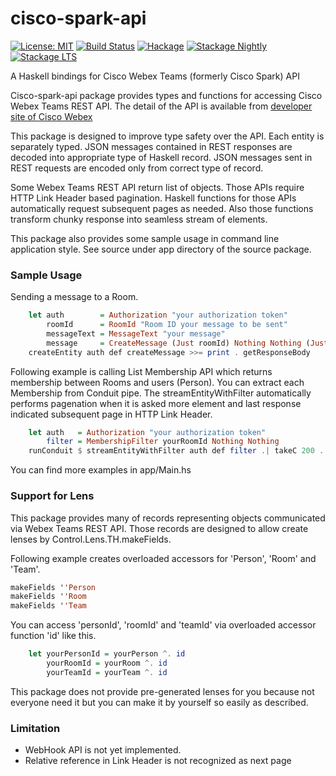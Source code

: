 # cisco-spark-api

[![License: MIT](https://img.shields.io/badge/License-MIT-brightgreen.svg)](https://opensource.org/licenses/MIT)
[![Build Status](https://travis-ci.org/nshimaza/cisco-spark-api.svg?branch=master)](https://travis-ci.org/nshimaza/cisco-spark-api)
[![Hackage](https://img.shields.io/hackage/v/cisco-spark-api.svg?style=flat)](https://hackage.haskell.org/package/cisco-spark-api)
[![Stackage Nightly](http://stackage.org/package/cisco-spark-api/badge/nightly)](http://stackage.org/nightly/package/cisco-spark-api)
[![Stackage LTS](http://stackage.org/package/cisco-spark-api/badge/lts)](http://stackage.org/lts/package/cisco-spark-api)

A Haskell bindings for Cisco Webex Teams (formerly Cisco Spark) API

Cisco-spark-api package provides types and functions for accessing Cisco Webex Teams REST API.
The detail of the API is available from [developer site of Cisco Webex](https://developer.webex.com/)

This package is designed to improve type safety over the API.  Each entity is separately typed.
JSON messages contained in REST responses are decoded into appropriate type of Haskell record.
JSON messages sent in REST requests are encoded only from correct type of record.

Some Webex Teams REST API return list of objects.  Those APIs require HTTP Link Header based pagination.
Haskell functions for those APIs automatically request subsequent pages as needed.
Also those functions transform chunky response into seamless stream of elements.

This package also provides some sample usage in command line application style.
See source under app directory of the source package.

### Sample Usage

Sending a message to a Room.

```haskell
    let auth        = Authorization "your authorization token"
        roomId      = RoomId "Room ID your message to be sent"
        messageText = MessageText "your message"
        message     = CreateMessage (Just roomId) Nothing Nothing (Just messageText) Nothing Nothing
    createEntity auth def createMessage >>= print . getResponseBody
```

Following example is calling List Membership API which returns membership between
Rooms and users (Person).  You can extract each Membership from
Conduit pipe.  The streamEntityWithFilter automatically performs pagenation when it is
asked more element and last response indicated subsequent page in HTTP Link Header.

```haskell
    let auth   = Authorization "your authorization token"
        filter = MembershipFilter yourRoomId Nothing Nothing
    runConduit $ streamEntityWithFilter auth def filter .| takeC 200 .| mapM_C print
```

You can find more examples in app/Main.hs

### Support for Lens

This package provides many of records representing objects communicated via Webex Teams REST API.
Those records are designed to allow create lenses by Control.Lens.TH.makeFields.

Following example creates overloaded accessors for 'Person', 'Room' and 'Team'.

```haskell
makeFields ''Person
makeFields ''Room
makeFields ''Team
```

You can access 'personId', 'roomId' and 'teamId' via overloaded accessor function 'id' like this.

```haskell
    let yourPersonId = yourPerson ^. id
        yourRoomId = yourRoom ^. id
        yourTeamId = yourTeam ^. id
```

This package does not provide pre-generated lenses for you because not everyone need it
but you can make it by yourself so easily as described.

### Limitation

- WebHook API is not yet implemented.
- Relative reference in Link Header is not recognized as next page
